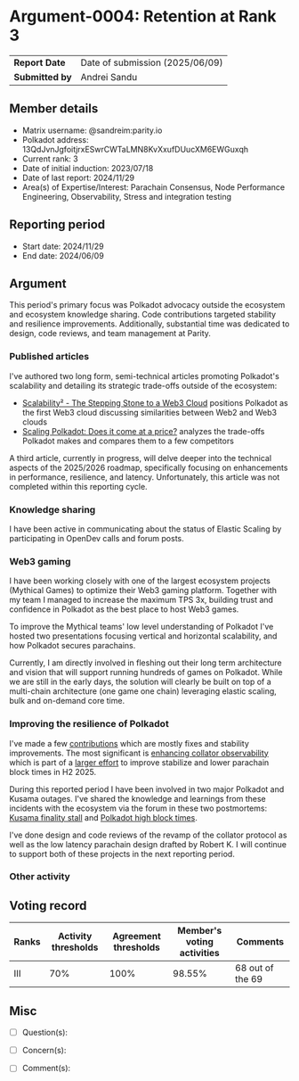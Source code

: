 # Argument-0004: Retention at Rank 3

|                 |                                                                                             |
| --------------- | ------------------------------------------------------------------------------------------- |
| **Report Date** | Date of submission (2025/06/09)                                                             |
| **Submitted by**| Andrei Sandu                                                                        |

## Member details

- Matrix username: @sandreim:parity.io
- Polkadot address: 13QdJvnJgfoitjrxESwrCWTaLMN8KvXxufDUucXM6EWGuxqh
- Current rank: 3
- Date of initial induction: 2023/07/18
- Date of last report: 2024/11/29
- Area(s) of Expertise/Interest: Parachain Consensus, Node Performance Engineering, Observability,
Stress and integration testing

## Reporting period

- Start date: 2024/11/29
- End date: 2024/06/09

## Argument

This period's primary focus was Polkadot advocacy outside the ecosystem and ecosystem knowledge
sharing. Code contributions targeted stability and resilience improvements. Additionally,
substantial time was dedicated to design, code reviews, and team management at Parity.

### Published articles

I've authored two long form, semi-technical articles promoting Polkadot's scalability and detailing
its strategic trade-offs outside of the ecosystem:

- [Scalability² - The Stepping Stone to a Web3 Cloud](https://www.parity.io/blog/polkadot-web3-cloud)
positions Polkadot as the first Web3 cloud discussing similarities between Web2 and Web3 clouds
- [Scaling Polkadot: Does it come at a price?](https://www.parity.io/blog/scalability-tradeoffs-polkadot-web3)
analyzes the trade-offs Polkadot makes and compares them to a few competitors

A third article, currently in progress, will delve deeper into the technical aspects of the 2025/2026
roadmap, specifically focusing on enhancements in performance, resilience, and latency. Unfortunately,
this article was not completed within this reporting cycle.

### Knowledge sharing

I have been active in communicating about the status of Elastic Scaling by participating in OpenDev
calls and forum posts.

### Web3 gaming

I have been working closely with one of the largest ecosystem projects (Mythical Games) to optimize
their Web3 gaming platform. Together with my team I managed to increase the maximum TPS 3x,
building trust and confidence in Polkadot as the best place to host Web3 games.

To improve the Mythical teams' low level understanding of Polkadot I've hosted two presentations
focusing vertical and horizontal scalability, and how Polkadot secures parachains.

Currently, I am directly involved in fleshing out their long term architecture and vision that will
support running hundreds of games on Polkadot. While we are still in the early days, the solution
will clearly be built on top of a multi-chain architecture (one game one chain) leveraging elastic
scaling, bulk and on-demand core time.

### Improving the resilience of Polkadot

I've made a few [contributions](https://github.com/paritytech/polkadot-sdk/pulls?q=is%3Apr+author%3Asandreim+is%3Aclosed+merged%3A2024-12-12..2025-06-09+) which are mostly fixes and stability improvements.
The most significant is [enhancing collator observability](https://github.com/paritytech/polkadot-sdk/pull/8230)
which is part of a [larger effort](https://github.com/paritytech/polkadot-sdk/issues/7575) to improve
stabilize and lower parachain block times in H2 2025.

During this reported period I have been involved in two major Polkadot and Kusama outages.
I've shared the knowledge and learnings from these incidents with the ecosystem via the forum
in these two postmortems: [Kusama finality stall](https://forum.polkadot.network/t/2025-05-09-kusama-dispute-storm-postmortem/12947) and
[Polkadot high block times](https://forum.polkadot.network/t/2025-05-03-polkadot-parachain-block-time-degradation/12963).

I've done design and code reviews of the revamp of the collator protocol as well
as the low latency parachain design drafted by Robert K. I will continue to support both of
these projects in the next reporting period.

### Other activity



## Voting record

|  Ranks | Activity thresholds | Agreement thresholds | Member's voting activities | Comments |
|---|---|---|---|---|
|III|70%   |100%  | 98.55% | 68 out of the 69 |

## Misc

- [ ] Question(s): 

- [ ] Concern(s): 

- [ ] Comment(s): 
